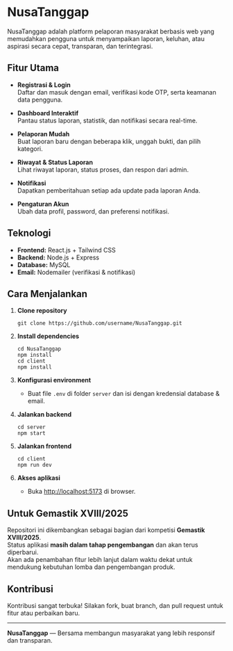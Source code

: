 # NusaTanggap

NusaTanggap adalah platform pelaporan masyarakat berbasis web yang memudahkan pengguna untuk menyampaikan laporan, keluhan, atau aspirasi secara cepat, transparan, dan terintegrasi.

## Fitur Utama

- **Registrasi & Login**  
  Daftar dan masuk dengan email, verifikasi kode OTP, serta keamanan data pengguna.

- **Dashboard Interaktif**  
  Pantau status laporan, statistik, dan notifikasi secara real-time.

- **Pelaporan Mudah**  
  Buat laporan baru dengan beberapa klik, unggah bukti, dan pilih kategori.

- **Riwayat & Status Laporan**  
  Lihat riwayat laporan, status proses, dan respon dari admin.

- **Notifikasi**  
  Dapatkan pemberitahuan setiap ada update pada laporan Anda.

- **Pengaturan Akun**  
  Ubah data profil, password, dan preferensi notifikasi.

## Teknologi

- **Frontend:** React.js + Tailwind CSS
- **Backend:** Node.js + Express
- **Database:** MySQL
- **Email:** Nodemailer (verifikasi & notifikasi)

## Cara Menjalankan

1. **Clone repository**
   ```
   git clone https://github.com/username/NusaTanggap.git
   ```

2. **Install dependencies**
   ```
   cd NusaTanggap
   npm install
   cd client
   npm install
   ```

3. **Konfigurasi environment**
   - Buat file `.env` di folder `server` dan isi dengan kredensial database & email.

4. **Jalankan backend**
   ```
   cd server
   npm start
   ```

5. **Jalankan frontend**
   ```
   cd client
   npm run dev
   ```

6. **Akses aplikasi**
   - Buka [http://localhost:5173](http://localhost:5173) di browser.

## Untuk Gemastik XVIII/2025

Repositori ini dikembangkan sebagai bagian dari kompetisi **Gemastik XVIII/2025**.  
Status aplikasi **masih dalam tahap pengembangan** dan akan terus diperbarui.  
Akan ada penambahan fitur lebih lanjut dalam waktu dekat untuk mendukung kebutuhan lomba dan pengembangan produk.

## Kontribusi

Kontribusi sangat terbuka! Silakan fork, buat branch, dan pull request untuk fitur atau perbaikan baru.

---

**NusaTanggap** — Bersama membangun masyarakat yang lebih responsif dan transparan.
